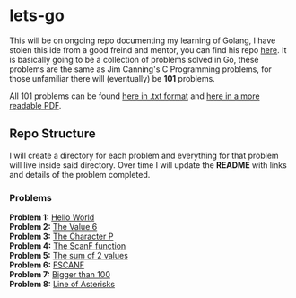 # lets-go

This will be on ongoing repo documenting my learning of Golang, I have stolen this ide from a good freind and mentor, you can find his repo [here](https://github.com/Xercoy/Go_101). It is basically going to be a collection of problems solved in Go, these problems are the same as Jim Canning's C Programming problems, for those unfamiliar there will (eventually) be **101** problems.

All 101 problems can be found [here in .txt format](https://github.com/shan5742/lets-go/blob/master/101.txt) and [here in a more readable PDF](https://github.com/shan5742/lets-go/blob/master/101.pdf).

## Repo Structure

I will create a directory for each problem and everything for that problem will live inside said directory. Over time I will update the **README** with links and details of the problem completed.

### Problems

**Problem 1:** [Hello World](https://github.com/shan5742/lets-go/tree/master/01_HelloWorld)<br/>
**Problem 2:** [The Value 6](https://github.com/shan5742/lets-go/tree/master/02_Value6)<br/>
**Problem 3:** [The Character P](https://github.com/shan5742/lets-go/tree/master/03_CharacterP)<br/>
**Problem 4:** [The ScanF function](https://github.com/shan5742/lets-go/tree/master/04_ScanF)<br/>
**Problem 5:** [The sum of 2 values](https://github.com/shan5742/lets-go/tree/master/05_Sum)<br/>
**Problem 6:** [FSCANF](https://github.com/shan5742/lets-go/tree/master/06_fscanf)<br/>
**Problem 7:** [Bigger than 100](https://github.com/shan5742/lets-go/tree/master/07_bigger-than-100)<br/>
**Problem 8:** [Line of Asterisks](https://github.com/shan5742/lets-go/tree/master/08_Asterisks)<br/>
